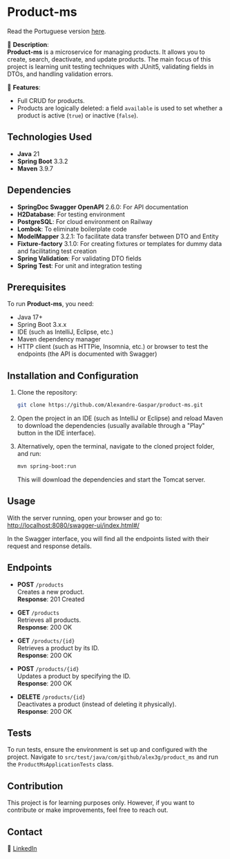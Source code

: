 # Product-ms

Read the Portuguese version [here](../README.md).

🎯 **Description**:  
**Product-ms** is a microservice for managing products. It allows you to create, search, deactivate, and update products. The main focus of this project is learning unit testing techniques with JUnit5, validating fields in DTOs, and handling validation errors.

🔧 **Features**:  
- Full CRUD for products.
- Products are logically deleted: a field `available` is used to set whether a product is active (`true`) or inactive (`false`).

## Technologies Used

- **Java** 21
- **Spring Boot** 3.3.2
- **Maven** 3.9.7

## Dependencies

- **SpringDoc Swagger OpenAPI** 2.6.0: For API documentation
- **H2Database**: For testing environment
- **PostgreSQL**: For cloud environment on Railway
- **Lombok**: To eliminate boilerplate code
- **ModelMapper** 3.2.1: To facilitate data transfer between DTO and Entity
- **Fixture-factory** 3.1.0: For creating fixtures or templates for dummy data and facilitating test creation
- **Spring Validation**: For validating DTO fields
- **Spring Test**: For unit and integration testing

## Prerequisites

To run **Product-ms**, you need:
- Java 17+
- Spring Boot 3.x.x
- IDE (such as IntelliJ, Eclipse, etc.)
- Maven dependency manager
- HTTP client (such as HTTPie, Insomnia, etc.) or browser to test the endpoints (the API is documented with Swagger)

## Installation and Configuration

1. Clone the repository:
    ```bash
    git clone https://github.com/Alexandre-Gaspar/product-ms.git
    ```

2. Open the project in an IDE (such as IntelliJ or Eclipse) and reload Maven to download the dependencies (usually available through a "Play" button in the IDE interface).

3. Alternatively, open the terminal, navigate to the cloned project folder, and run:
    ```bash
    mvn spring-boot:run
    ```

   This will download the dependencies and start the Tomcat server.

## Usage

With the server running, open your browser and go to:
[http://localhost:8080/swagger-ui/index.html#/](http://localhost:8080/swagger-ui/index.html#/)

In the Swagger interface, you will find all the endpoints listed with their request and response details.

## Endpoints

- **POST** `/products`  
  Creates a new product.  
  **Response**: 201 Created

- **GET** `/products`  
  Retrieves all products.  
  **Response**: 200 OK

- **GET** `/products/{id}`  
  Retrieves a product by its ID.  
  **Response**: 200 OK

- **POST** `/products/{id}`  
  Updates a product by specifying the ID.  
  **Response**: 200 OK

- **DELETE** `/products/{id}`  
  Deactivates a product (instead of deleting it physically).  
  **Response**: 200 OK

## Tests

To run tests, ensure the environment is set up and configured with the project. Navigate to `src/test/java/com/github/alex3g/product_ms` and run the `ProductMsApplicationTests` class.

## Contribution

This project is for learning purposes only. However, if you want to contribute or make improvements, feel free to reach out.

## Contact

🔗 [LinkedIn](https://www.linkedin.com/in/alex--gaspar/)
